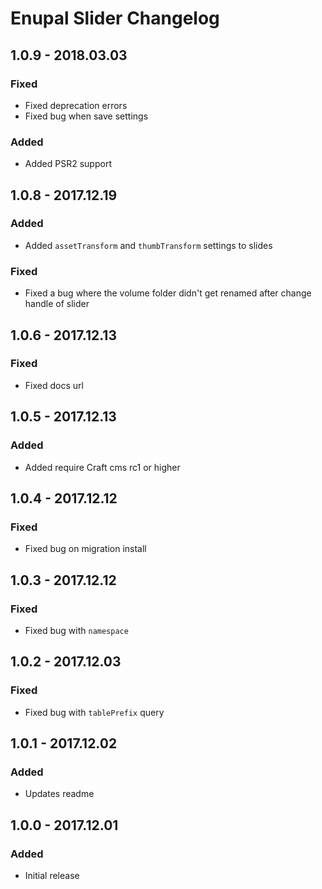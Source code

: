 # Enupal Slider Changelog

## 1.0.9 - 2018.03.03
### Fixed
- Fixed deprecation errors
- Fixed bug when save settings
### Added
- Added PSR2 support

## 1.0.8 - 2017.12.19
### Added
- Added `assetTransform` and `thumbTransform` settings to slides

### Fixed
- Fixed a bug where the volume folder didn't get renamed after change handle of slider

## 1.0.6 - 2017.12.13
### Fixed
- Fixed docs url

## 1.0.5 - 2017.12.13
### Added
- Added require Craft cms rc1 or higher

## 1.0.4 - 2017.12.12
### Fixed
- Fixed bug on migration install

## 1.0.3 - 2017.12.12
### Fixed
- Fixed bug with `namespace`

## 1.0.2 - 2017.12.03
### Fixed
- Fixed bug with `tablePrefix` query

## 1.0.1 - 2017.12.02
### Added
- Updates readme

## 1.0.0 - 2017.12.01
### Added
- Initial release